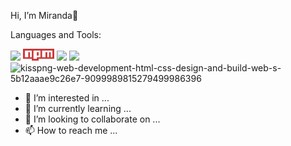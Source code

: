 Hi, I’m Miranda👋

Languages and Tools:

<img src='http://3con14.biz/code/_data/js/intro/js-logo.png' width='25'> <img src='https://github.com/MarioTerron/logo-images/blob/master/logos/npm.png' width='50'> <img src='https://raw.githubusercontent.com/jalbertsr/logo-badge-images/master/img/react_logo.png' width='50'> <img src='https://github.com/jalbertsr/logo-badge-images/blob/master/img/rsz_postgresql.png?raw=true' width='50'> <img src='https://i.postimg.cc/tYBh54Wb/kisspng-web-development-html-css-design-and-build-web-s-5b12aaae9c26e7-9099989815279499986396.png' border='0' alt='kisspng-web-development-html-css-design-and-build-web-s-5b12aaae9c26e7-9099989815279499986396' width='25'>

- 👀 I’m interested in ...
- 🌱 I’m currently learning ...
- 💞️ I’m looking to collaborate on ...
- 📫 How to reach me ...

<!---
mirandaklucas/mirandaklucas is a ✨ special ✨ repository because its `README.md` (this file) appears on your GitHub profile.
You can click the Preview link to take a look at your changes.
--->
